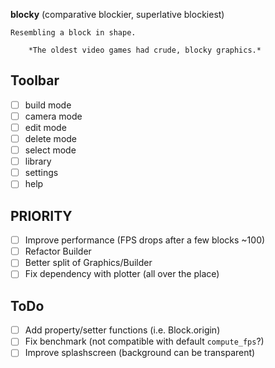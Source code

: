 **blocky** (comparative blockier, superlative blockiest)

    Resembling a block in shape.

        *The oldest video games had crude, blocky graphics.*

## Toolbar

- [ ] build mode
- [ ] camera mode
- [ ] edit mode
- [ ] delete mode
- [ ] select mode
- [ ] library
- [ ] settings
- [ ] help

## PRIORITY

- [ ] Improve performance (FPS drops after a few blocks ~100)
- [ ] Refactor Builder
- [ ] Better split of Graphics/Builder
- [ ] Fix dependency with plotter (all over the place)

## ToDo

- [ ] Add property/setter functions (i.e. Block.origin)
- [ ] Fix benchmark (not compatible with default `compute_fps`?)
- [ ] Improve splashscreen (background can be transparent)
